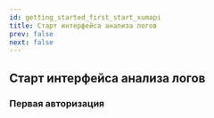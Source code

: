 ```yaml
---
id: getting_started_first_start_xumapi
title: Старт интерфейса анализа логов
prev: false
next: false 
---
```


## Старт интерфейса анализа логов

### Первая авторизация

